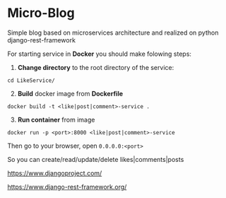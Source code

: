 # Micro-Blog
Simple blog based on microservices architecture and realized on python django-rest-framework

For starting service in <b>Docker</b> you should make folowing steps:
1. <b>Change directory</b> to the root directory of the service:
```
cd LikeService/
```

2. <b>Build</b> docker image from <b>Dockerfile</b>
  ```
  docker build -t <like|post|comment>-service .
  ```
  
3. <b>Run container</b> from image
  ```
  docker run -p <port>:8000 <like|post|comment>-service
  ```
  
Then go to your browser, open ```0.0.0.0:<port>```

So you can create/read/update/delete likes|comments|posts

https://www.djangoproject.com/

https://www.django-rest-framework.org/
